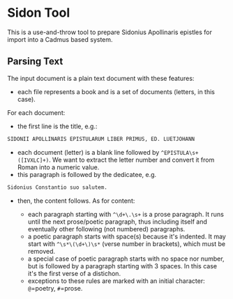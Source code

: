 # Sidon Tool

This is a use-and-throw tool to prepare Sidonius Apollinaris epistles for import into a Cadmus based system.

## Parsing Text

The input document is a plain text document with these features:

- each file represents a book and is a set of documents (letters, in this case).

For each document:

- the first line is the title, e.g.:

```txt
SIDONII APOLLINARIS EPISTULARUM LIBER PRIMUS, ED. LUETJOHANN
```

- each document (letter) is a blank line followed by `^EPISTULA\s+([IVXLC]+)`. We want to extract the letter number and convert it from Roman into a numeric value.
- this paragraph is followed by the dedicatee, e.g.

```txt
Sidonius Constantio suo salutem.
```

- then, the content follows. As for content:

  - each paragraph starting with `^\d+\.\s+` is a prose paragraph. It runs until the next prose/poetic paragraph, thus including itself and eventually other following (not numbered) paragraphs.
  - a poetic paragraph starts with space(s) because it's indented. It may start with `^\s*\(\d+\)\s*` (verse number in brackets), which must be removed.
  - a special case of poetic paragraph starts with no space nor number, but is followed by a paragraph starting with 3 spaces. In this case it's the first verse of a distichon.
  - exceptions to these rules are marked with an initial character: `@`=poetry, `#`=prose.
